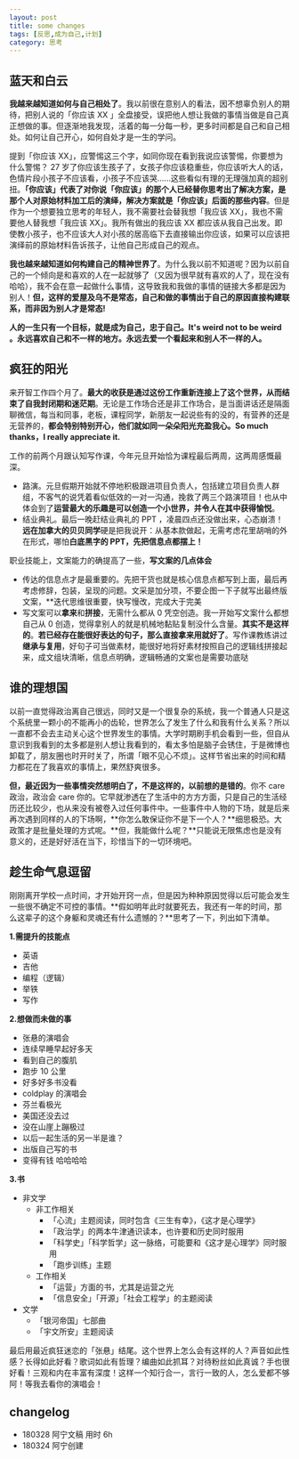 ```yaml
---
layout: post
title: some changes
tags: [反思,成为自己,计划]
category: 思考
---
```


## 蓝天和白云 
**我越来越知道如何与自己相处了**。我以前很在意别人的看法，因不想辜负别人的期待，把别人说的「你应该 XX 」全盘接受，误把他人想让我做的事情当做是自己真正想做的事。但逐渐地我发现，活着的每一分每一秒，更多时间都是自己和自己相处。如何让自己开心，如何自处才是一生的学问。

提到「你应该 XX」，应警惕这三个字，如同你现在看到我说应该警惕，你要想为什么警惕？ 27 岁了你应该生孩子了，女孩子你应该稳重些，你应该听大人的话，色情片段小孩子不应该看，小孩子不应该哭......这些看似有理的无理强加真的超别扭。**「你应该」代表了对你说「你应该」的那个人已经替你思考出了解决方案，是那个人对原始材料加工后的演绎，解决方案就是「你应该」后面的那些内容**。但是作为一个想要独立思考的年轻人，我不需要社会替我想「我应该 XX」，我也不需要他人替我想「我应该 XX」。我所有做出的我应该 XX 都应该从我自己出发。即使教小孩子，也不应该大人对小孩的居高临下去直接输出你应该，如果可以应该把演绎前的原始材料告诉孩子，让他自己形成自己的观点。

**我也越来越知道如何构建自己的精神世界了**。为什么我以前不知道呢？因为以前自己的一个倾向是和喜欢的人在一起就够了（又因为很早就有喜欢的人了，现在没有哈哈），我不会在意一起做什么事情，这导致我和我做的事情的链接大多都是因为别人！**但，这样的爱屋及乌不是常态，自己和做的事情出于自己的原因直接构建联系，而非因为别人才是常态!**

**人的一生只有一个目标，就是成为自己，忠于自己。It's weird not to be weird 。永远喜欢自己和不一样的地方。永远去爱一个看起来和别人不一样的人﻿。**

## 疯狂的阳光
来开智工作四个月了。**最大的收获是通过这份工作重新连接上了这个世界，从而结束了自我封闭期和迷茫期**。无论是工作场合还是非工作场合，是当面讲话还是隔面聊微信，每当和同事，老板，课程同学，新朋友一起说些有的没的，有营养的还是无营养的，**都会特别特别开心，他们就如同一朵朵阳光充盈我心。So much thanks，I really appreciate it.**

工作的前两个月跟认知写作课，今年元旦开始恰为课程最后两周，这两周感慨最深。

- 路演。元旦假期开始就不停地积极跟进项目负责人，包括建立项目负责人群组，不客气的说凭着看似低效的一对一沟通，挽救了两三个路演项目！也从中体会到了**运营最大的乐趣是可以创造一个小世界，并令人在其中获得愉悦**。
- 结业典礼。最后一晚赶结业典礼的 PPT ，凌晨四点还没做出来，心态崩溃！**远在加拿大的贝贝同学**硬是把我说开：从基本款做起，无需考虑花里胡哨的外在形式，哪怕**白底黑字的 PPT，先把信息点都摆上！**

职业技能上，文案能力的确提高了一些，**写文案的几点体会**

- 传达的信息点才是最重要的。先把干货也就是核心信息点都写到上面，最后再考虑修辞，包装，呈现的问题。文采是加分项，不要企图一下子就写出最终版文案，**迭代思维很重要，快写慢改，完成大于完美
- 写文案可以**拿来**和**拼接**，无需什么都从 0 凭空创造。我一开始写文案什么都想自己从 0 创造，觉得拿别人的就是机械地黏贴复制没什么含量。**其实不是这样的**。**若已经存在能很好表达的句子，那么直接拿来用就好了**。写作课教练讲过**继承与复用**，好句子可当做素材，能很好地将好素材按照自己的逻辑线拼接起来，成文组块清晰，信息点明确，逻辑畅通的文案也是需要功底哒

## 谁的理想国
以前一直觉得政治离自己很远，同时又是一个很复杂的系统，我一个普通人只是这个系统里一颗小的不能再小的齿轮，世界怎么了发生了什么和我有什么关系？所以一直都不会去主动关心这个世界发生的事情。大学时期刷手机会看到一些，但自从意识到我看到的太多都是别人想让我看到的，看太多怕是脑子会锈住，于是微博也卸载了，朋友圈也时开时关了，所谓「眼不见心不烦」。这样节省出来的时间和精力都花在了我喜欢的事情上，果然舒爽很多。

**但，最近因为一些事情突然想明白了，不是这样的，以前想的是错的**。你不 care 政治，政治会 care 你的。它早就渗透在了生活中的方方方面，只是自己的生活经历还比较少，也从来没有被卷入过任何事件中。一些事件中人物的下场，就是后来再次遇到同样的人的下场啊，**你怎么敢保证你不是下一个人？**细思极恐。大政策才是批量处理的方式呢。**但，我能做什么呢？**只能说无限焦虑也是没有意义的，还是好好活在当下，珍惜当下的一切环境吧。

## 趁生命气息逗留
刚刚离开学校一点时间，才开始开窍一点，但是因为种种原因觉得以后可能会发生一些很不确定不可控的事情。**假如明年此时就要死去，我还有一年的时间，那么这辈子的这个身躯和灵魂还有什么遗憾的？**思考了一下，列出如下清单。

**1.需提升的技能点**

  - 英语
  - 吉他
  - 编程（逻辑）
  - 举铁
  - 写作
  
**2.想做而未做的事**
  
  - 张悬的演唱会
  - 连续早睡早起好多天
  - 看到自己的腹肌
  - 跑步 10 公里
  - 好多好多书没看
  - coldplay 的演唱会
  - 芬兰看极光
  - 美国还没去过
  - 没在山崖上蹦极过
  - 以后一起生活的另一半是谁？
  - 出版自己写的书
  - 变得有钱 哈哈哈哈
  
**3.书**

- 非文学
   - 非工作相关
      - 「心流」主题阅读，同时包含《三生有幸》，《这才是心理学》
      - 「政治学」的两本牛津通识读本，也许要和历史同时服用
      - 「科学史」「科学哲学」这一脉络，可能要和《这才是心理学》同时服用
      - 「跑步训练」主题
   - 工作相关
      - 「运营」方面的书，尤其是运营之光
      - 「信息安全」「开源」「社会工程学」的主题阅读
- 文学
    - 「银河帝国」七部曲
    - 「宇文所安」主题阅读

最后用最近疯狂迷恋的「张悬」结尾。这个世界上怎么会有这样的人？声音如此性感？长得如此好看？歌词如此有哲理？编曲如此抓耳？对待粉丝如此真诚？手也很好看！三观和内在丰富有深度！这样一个知行合一，言行一致的人，怎么爱都不够阿！等我去看你的演唱会！
 
## changelog
- 180328 阿宁文稿 用时 6h
- 180324 阿宁创建

